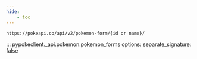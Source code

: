 ```yaml
---
hide:
    - toc
---
```


```console
https://pokeapi.co/api/v2/pokemon-form/{id or name}/
```

::: pypokeclient._api.pokemon.pokemon_forms
    options:
        separate_signature: false
